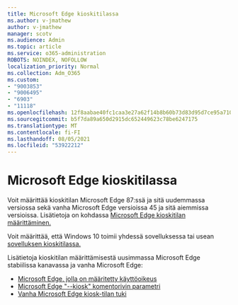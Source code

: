 ```yaml
---
title: Microsoft Edge kioskitilassa
ms.author: v-jmathew
author: v-jmathew
manager: scotv
ms.audience: Admin
ms.topic: article
ms.service: o365-administration
ROBOTS: NOINDEX, NOFOLLOW
localization_priority: Normal
ms.collection: Adm_O365
ms.custom:
- "9003853"
- "9006495"
- "6903"
- "11118"
ms.openlocfilehash: 12f8aabae40fc1caa3e27a62f14b8b60b73d83d95d7ce95a7101bcc4379e4fbf
ms.sourcegitcommit: b5f7da89a650d2915dc652449623c78be6247175
ms.translationtype: MT
ms.contentlocale: fi-FI
ms.lasthandoff: 08/05/2021
ms.locfileid: "53922212"
---
```

# <a name="run-microsoft-edge-in-kiosk-mode"></a>Microsoft Edge kioskitilassa

Voit määrittää kioskitilan Microsoft Edge 87:ssä ja sitä uudemmassa versiossa sekä vanha Microsoft Edge versioissa 45 ja sitä aiemmissa versioissa. Lisätietoja on kohdassa [Microsoft Edge kioskitilan määrittäminen.](https://docs.microsoft.com/deployedge/microsoft-edge-configure-kiosk-mode)

Voit määrittää, että Windows 10 toimii yhdessä sovelluksessa tai usean [sovelluksen kioskitilassa.](https://go.microsoft.com/fwlink/?linkid=2133659)

Lisätietoja kioskitilan määrittämisestä uusimmassa Microsoft Edge stabiilissa kanavassa ja vanha Microsoft Edge:

- [Microsoft Edge, jolla on määritetty käyttöoikeus](https://docs.microsoft.com/deployedge/microsoft-edge-configure-kiosk-mode#microsoft-edge-with-assigned-access)
- [Microsoft Edge "--kiosk" komentorivin parametri](https://answers.microsoft.com/microsoftedge/forum/msedge_open-msedge_win10/access-microsoft-edge-using-command-line/03a4add6-9ca4-4fbb-a183-aaa763a0ab76)
- [Vanha Microsoft Edge kiosk-tilan tuki](https://blogs.windows.com/msedgedev/2021/02/05/what-you-need-to-know-about-kiosk-mode-when-support-for-microsoft-edge-legacy-ends/)
